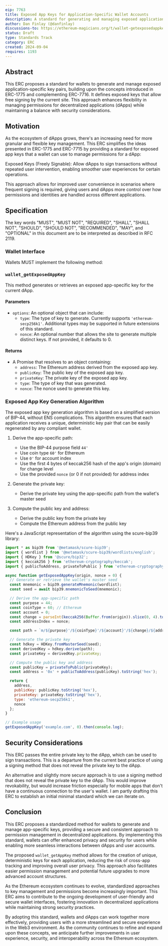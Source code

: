 ```yaml
---
eip: 7763
title: Exposed App Keys for Application-Specific Wallet Accounts
description: A standard for generating and managing exposed application-specific key pairs
author: Dan Finlay (@danfinlay)
discussions-to: https://ethereum-magicians.org/t/wallet-getexposedappkey/20958
status: Draft
type: Standards Track
category: ERC
created: 2024-09-04
requires: 1193
---
```


## Abstract

This ERC proposes a standard for wallets to generate and manage exposed application-specific key pairs, building upon the concepts introduced in ERC-1775 and complementing ERC-7716. It defines exposed keys that allow free signing by the current site. This approach enhances flexibility in managing permissions for decentralized applications (dApps) while maintaining a balance with security considerations.

## Motivation

As the ecosystem of dApps grows, there's an increasing need for more granular and flexible key management. This ERC simplifies the ideas presented in ERC-1775 and ERC-7715 by providing a standard for exposed app keys that a wallet can use to manage permissions for a dApp:

Exposed Keys (Freely Signable): Allow dApps to sign transactions without repeated user intervention, enabling smoother user experiences for certain operations.

This approach allows for improved user convenience in scenarios where frequent signing is required, giving users and dApps more control over how permissions and identities are handled across different applications.

## Specification

The key words "MUST", "MUST NOT", "REQUIRED", "SHALL", "SHALL NOT", "SHOULD", "SHOULD NOT", "RECOMMENDED", "MAY", and "OPTIONAL" in this document are to be interpreted as described in RFC 2119.

### Wallet Interface

Wallets MUST implement the following method:

### `wallet_getExposedAppKey`

This method generates or retrieves an exposed app-specific key for the current dApp.

#### Parameters
- `options`: An optional object that can include:
  - `type`: The type of key to generate. Currently supports `'ethereum-secp256k1'`. Additional types may be supported in future extensions of this standard.
  - `nonce`: An optional number that allows the site to generate multiple distinct keys. If not provided, it defaults to 0.

#### Returns
- A Promise that resolves to an object containing:
  - `address`: The Ethereum address derived from the exposed app key.
  - `publicKey`: The public key of the exposed app key.
  - `privateKey`: The private key of the exposed app key.
  - `type`: The type of key that was generated.
  - `nonce`: The nonce used to generate this key.

### Exposed App Key Generation Algorithm

The exposed app key generation algorithm is based on a simplified version of BIP-44, without ENS complications. This algorithm ensures that each application receives a unique, deterministic key pair that can be easily regenerated by any compliant wallet.

1. Derive the app-specific path:
   - Use the BIP-44 purpose field `44'`
   - Use coin type `60'` for Ethereum
   - Use `0'` for account index
   - Use the first 4 bytes of keccak256 hash of the app's origin (domain) for change level
   - Use the provided `nonce` (or 0 if not provided) for address index

2. Generate the private key:
   - Derive the private key using the app-specific path from the wallet's master seed

3. Compute the public key and address:
   - Derive the public key from the private key
   - Compute the Ethereum address from the public key

Here's a JavaScript representation of the algorithm using the scure-bip39 library:
```javascript
import * as bip39 from '@metamask/scure-bip39';
import { wordlist } from '@metamask/scure-bip39/wordlists/english';
import { HDKey } from '@scure/bip32';
import { keccak256 } from 'ethereum-cryptography/keccak';
import { publicToAddress, privateToPublic } from 'ethereum-cryptography/secp256k1';

async function getExposedAppKey(origin, nonce = 0) {
  // Generate or retrieve the wallet's master seed
  const mnemonic = bip39.generateMnemonic(wordlist);
  const seed = await bip39.mnemonicToSeed(mnemonic);

  // Derive the app-specific path
  const purpose = 44;
  const coinType = 60; // Ethereum
  const account = 0;
  const change = parseInt(keccak256(Buffer.from(origin)).slice(0, 4).toString('hex'), 16);
  const addressIndex = nonce;

  const path = `m/${purpose}'/${coinType}'/${account}'/${change}/${addressIndex}`;

  // Generate the private key
  const hdkey = HDKey.fromMasterSeed(seed);
  const derivedKey = hdkey.derive(path);
  const privateKey = derivedKey.privateKey;

  // Compute the public key and address
  const publicKey = privateToPublic(privateKey);
  const address = '0x' + publicToAddress(publicKey).toString('hex');

  return {
    address,
    publicKey: publicKey.toString('hex'),
    privateKey: privateKey.toString('hex'),
    type: 'ethereum-secp256k1',
    nonce
  };
}

// Example usage
getExposedAppKey('example.com', 0).then(console.log);
```

## Security Considerations

This ERC passes the entire private key to the dApp, which can be used to sign transactions. This is a departure from the current best practice of using a signing method that does not reveal the private key to the dApp.

An alternative and slightly more secure approach is to use a signing method that does not reveal the private key to the dApp. This would improve revokability, but would increase friction especially for mobile apps that don't have a continuous connection to the user's wallet. I am partly drafting this ERC to establish an initial minimal standard which we can iterate on.

## Conclusion

This ERC proposes a standardized method for wallets to generate and manage app-specific keys, providing a secure and consistent approach to permission management in decentralized applications. By implementing this standard, wallets can offer enhanced privacy and security for users while enabling more seamless interactions between dApps and user accounts.

The proposed `wallet_getAppKey` method allows for the creation of unique, deterministic keys for each application, reducing the risk of cross-app tracking and improving overall user privacy. This approach also facilitates easier permission management and potential future upgrades to more advanced account structures.

As the Ethereum ecosystem continues to evolve, standardized approaches to key management and permissions become increasingly important. This ERC aims to contribute to the ongoing development of user-friendly and secure wallet interfaces, fostering innovation in decentralized applications while maintaining strong security practices.

By adopting this standard, wallets and dApps can work together more effectively, providing users with a more streamlined and secure experience in the Web3 environment. As the community continues to refine and expand upon these concepts, we anticipate further improvements in user experience, security, and interoperability across the Ethereum ecosystem.

